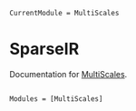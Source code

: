```@meta
CurrentModule = MultiScales
```

# SparseIR

Documentation for [MultiScales](https://github.com/shinaoka/MultiScales.jl).

```@index
```

```@autodocs
Modules = [MultiScales]
```
